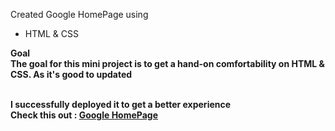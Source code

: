 Created Google HomePage using

- HTML & CSS

<b>Goal<b/>
<br>
The goal for this mini project is to get a hand-on comfortability on HTML & CSS.
As it's good to updated
<br>
<br>

I successfully deployed it to get a better experience
<br>
Check this out : <a href='[https://shivam-googlehomepage.netlify.app](https://66d16bf6845bc52ab0d3b958--shivam-googlehomepage.netlify.app/)'>Google HomePage<a/>
